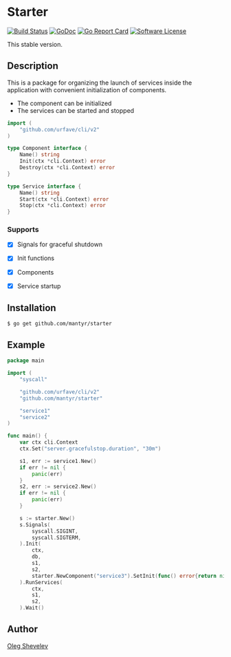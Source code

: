 # Starter

[![Build Status](https://travis-ci.org/mantyr/starter.svg?branch=master)](https://travis-ci.org/mantyr/starter)
[![GoDoc](https://godoc.org/github.com/mantyr/starter?status.png)](http://godoc.org/github.com/mantyr/starter)
[![Go Report Card](https://goreportcard.com/badge/github.com/mantyr/starter?v=1)][goreport]
[![Software License](https://img.shields.io/badge/license-MIT-brightgreen.svg)](LICENSE.md)

This stable version.

## Description

This is a package for organizing the launch of services inside the application with convenient initialization of components.

- The component can be initialized
- The services can be started and stopped

```go
import (
	"github.com/urfave/cli/v2"
)

type Component interface {
	Name() string
	Init(ctx *cli.Context) error
	Destroy(ctx *cli.Context) error
}

type Service interface {
	Name() string
	Start(ctx *cli.Context) error
	Stop(ctx *cli.Context) error
}
```

### Supports

- [x] Signals for graceful shutdown
- [x] Init functions
- [x] Components
- [x] Service startup


## Installation

    $ go get github.com/mantyr/starter

## Example

```go
package main

import (
	"syscall"

	"github.com/urfave/cli/v2"
	"github.com/mantyr/starter"

	"service1"
	"service2"
)

func main() {
	var ctx cli.Context
	ctx.Set("server.gracefulstop.duration", "30m")

	s1, err := service1.New()
	if err != nil {
		panic(err)
	}
	s2, err := service2.New()
	if err != nil {
		panic(err)
	}

	s := starter.New()
	s.Signals(
		syscall.SIGINT,
		syscall.SIGTERM,
	).Init(
		ctx,
		db,
		s1,
		s2,
		starter.NewComponent("service3").SetInit(func() error{return nil}).SetDestroy(func() error{return nil}),
	).RunServices(
		ctx,
		s1,
		s2,
	).Wait()
```

## Author

[Oleg Shevelev][mantyr]

[mantyr]: https://github.com/mantyr

[build_status]: https://travis-ci.org/mantyr/starter
[godoc]:        http://godoc.org/github.com/mantyr/starter
[goreport]:     https://goreportcard.com/report/github.com/mantyr/starter
